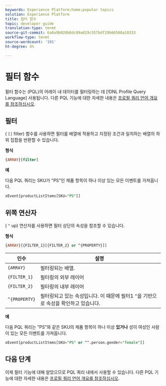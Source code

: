 ```yaml
---
keywords: Experience Platform;home;popular topics
solution: Experience Platform
title: 필터 함수
topic: developer guide
translation-type: tm+mt
source-git-commit: 6a0a9b020b0dc89a829c557bdf29b66508a10333
workflow-type: tm+mt
source-wordcount: '191'
ht-degree: 4%

---
```



# 필터 함수

필터 함수는 (PQL)의 어레이 내 데이터를 필터링하는 데 [!DNL Profile Query Language] 사용됩니다. 다른 PQL 기능에 대한 자세한 내용은 [프로필 쿼리 언어 개요를 참조하십시오](./overview.md).

## 필터

( `[]` filter) 함수를 사용하면 필터를 배열에 적용하고 지정된 조건과 일치하는 배열의 하위 집합을 반환할 수 있습니다.

**형식**

```sql
{ARRAY}[filter]
```

**예**

다음 PQL 쿼리는 SKU가 &quot;PS&quot;인 제품 항목이 하나 이상 있는 모든 이벤트를 가져옵니다.

```sql
xEvent[productListItems[SKU="PS"]]
```

## 위쪽 연산자

( `^` up) 연산자를 사용하면 필터 상단의 속성을 참조할 수 있습니다.

**형식**

```sql
{ARRAY}[{FILTER_1}[{FILTER_2} or ^{PROPERTY}]]
```

| 인수 | 설명 |
| -------- | ----------- |
| `{ARRAY}` | 필터링되는 배열. |
| `{FILTER_1}` | 필터링의 외부 레이어 |
| `{FILTER_2}` | 필터링의 내부 레이어 |
| `^{PROPERTY}` | 필터링되고 있는 속성입니다. 이 때문에 필터1 `^`을 기반으로 속성을 확인하고 있습니다. |

**예**

다음 PQL 쿼리는 &quot;PS&quot;와 같은 SKU의 제품 항목이 하나 이상 **있거나** 성이 여성인 사람이 있는 모든 이벤트를 가져옵니다.

```sql
xEvent[productListItems[SKU="PS" or ^^.person.gender="female"]]
```

## 다음 단계

이제 필터 기능에 대해 알았으므로 PQL 쿼리 내에서 사용할 수 있습니다. 다른 PQL 기능에 대한 자세한 내용은 [프로필 쿼리 언어 개요를 참조하십시오](./overview.md).
